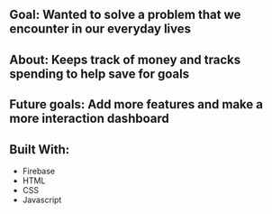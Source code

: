 ## Goal: Wanted to solve a problem that we encounter in our everyday lives
## About: Keeps track of money and tracks spending to help save for goals
## Future goals: Add more features and make a more interaction dashboard
## Built With:
- Firebase
- HTML
- CSS
- Javascript

